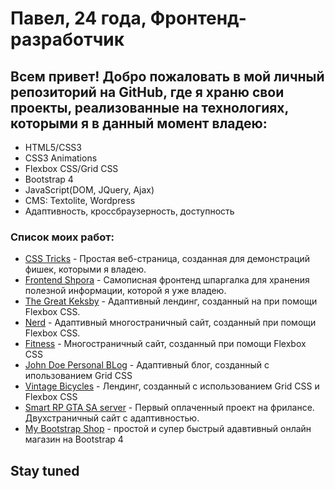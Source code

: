 # Павел, 24 года, Фронтенд-разработчик
## Всем привет! Добро пожаловать в мой личный репозиторий на GitHub, где я храню свои проекты, реализованные на технологиях, которыми я в данный момент владею:

+ HTML5/CSS3
+ CSS3 Animations
+ Flexbox CSS/Grid CSS
+ Bootstrap 4
+ JavaScript(DOM, JQuery, Ajax)
+ CMS: Textolite, Wordpress
+ Адаптивность, кроссбраузерность, доступность

### Список моих работ:
+ [CSS Tricks](https://papafreelancer.github.io/tricksCSS/ "CSS Tricks") - Простая веб-страница, созданная для демонстраций фишек, которыми я владею.
+ [Frontend Shpora](https://papafreelancer.github.io/shpora/ "Frontend Shpora") - Самописная фронтенд шпаргалка для хранения полезной информации, которой я уже владею.
+ [The Great Keksby](https://papafreelancer.github.io/keks/ "The Great Keksby") - Адаптивный лендинг, созданный на при помощи Flexbox CSS.
+ [Nerd](https://papafreelancer.github.io/nerds/ "Nerds") -  Адаптивный многостраничный сайт, созданный при помощи Flexbox CSS.
+ [Fitness](https://papafreelancer.github.io/fitness/ "Fitness") - Многостраничный сайт, созданный при помощи Flexbox CSS
+ [John Doe Personal BLog](https://papafreelancer.github.io/JohnDoe/ "John Doe") - Адаптивный блог, созданный с ипользованием Grid CSS
+ [Vintage Bicycles](https://papafreelancer.github.io/bike/ "Vintage Bicycles") - Лендинг, созданный с использованием Grid CSS и Flexbox CSS
+ [Smart RP GTA SA server](https://papafreelancer.github.io/adaptivev1.1/ "Smart RP GTA SA server") - Первый оплаченный проект на фрилансе. Двухстраничный сайт с адаптивностью.
+ [My Bootstrap Shop](https://papafreelancer.github.io/bootstrap1/ "My Bootstrap Shop") - простой и супер быстрый адавтивный онлайн магазин на Bootstrap 4
## Stay tuned
